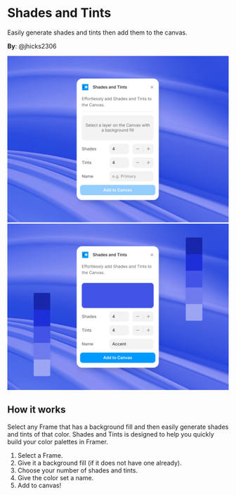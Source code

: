 # Shades and Tints

Easily generate shades and tints then add them to the canvas.

**By**: @jhicks2306

![Shades and Tints Plugin](public/shades-and-tints-thumnail-1.png)
![Shades and Tints Plugin](public/shades-and-tints-thumnail-2.png)

## How it works

Select any Frame that has a background fill and then easily generate shades and tints of that color. Shades and Tints is designed to help you quickly build your color palettes in Framer.

1. Select a Frame.
2. Give it a background fill (if it does not have one already).
3. Choose your number of shades and tints.
4. Give the color set a name.
5. Add to canvas!
